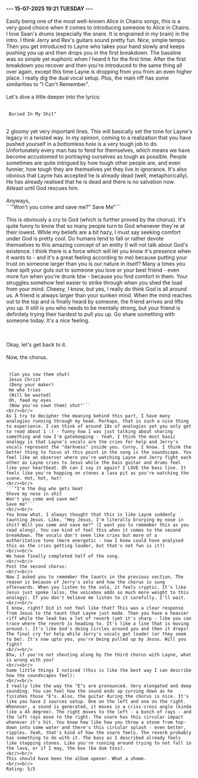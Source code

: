 <b>--- 15-07-2025 19:21 TUESDAY ---</b>
<br/><br/>
Easily being one of the most well-known Alice in Chains songs, this is a very good choice when it comes to introducing someone to Alice in Chains. I love Sean's drums (especially the snare. It is engrained in my brain) in the intro. I think Jerry and Rex's guitars sound pretty fun. Nice, simple tempo. Then you get introduced to Layne who takes your hand slowly and keeps pushing you up and then drops you in the first breakdown. The bassline was so simple yet euphoric when I heard it for the first time. After the first breakdown you recover and then you're introduced to the same thing all over again, except this time Layne is dropping from you from an even higher place. I really dig the dual vocal setup. Plus, the main riff has some similarities to "I Can't Remember".
<br/><br/>
Let's dive a little deeper into the lyrics:
<br/><br/>
```"I'm the man in the box
 Buried In My Shit"
```
<br/>
2 gloomy yet very important lines. This will basically set the tone for Layne's legacy in a twisted way. In my opinion, coming to a realization that you have pushed yourself in a bottomless hole is a very tough job to do. Unfortunately every man has to fend for themselves, which means we have become accustomed to portraying ourselves as tough as possible. People sometimes are quite intrigued by how tough other people are, and even funnier, how tough they are themselves yet they live in ignorance. It's also obvious that Layne has accepted he is already dead (well, metaphorically). He has already realised that he is dead and there is no salvation now. Atleast until God rescues him.
<br/><br/>
Anyways,
<br/>
```"Won't you come and save me?"
 Save Me"```
<br/><br/>
This is obviously a cry to God (which is further proved by the chorus). It's quite funny to know that so many people turn to God whenever they're at their lowest. While my beliefs are a bit hazy, I must say seeking comfort under God is pretty cool. Do humans tend to fall or rather devote themselves to this amazing concept of an entity (I will not talk about God's existence. I think there is a force which will let you know it's presence when it wants to - and it's a great feeling according to me) because putting your trust on someone larger than you is our nature in itself? Many a times you have spilt your guts out to someone you love or your best friend - even more fun when you're drunk btw - because you find comfort in them. Your struggles somehow feel easier to strike through when you shed the load from your mind. Cheesy, I know, but yes, I really do think God is all around us. A friend is always larger than your sunken mind. When the mind reaches out to the top and is finally heard by someone, the friend arrives and lifts you up. It still is you who needs to be mentally strong, but your friend is definitely trying their hardest to pull you up. Go share something with someone today. It's a nice feeling.

<br/><br/>
Okay, let's get back to it.
<br/><br/>
Now, the chorus.
<br/><br/>
```"Feed my eyes
 (Can you sow them shut)
 Jesus Christ
 (Deny your maker)
 He who tries
 (Will be wasted)
 Oh, feed my eyes
 (Now you've sown them) shut"```
<br/><br/>
As I try to decipher the meaning behind this part, I have many analogies running through my head. Perhaps, that is such a nice thing to experience. I can think of around 10s of analogies yet you only get to read about 1 :) - funny how I was just talking about sharing something and now I'm gatekeeping - Yeah, I think the most basic analogy is that Layne's vocals are the cries for help and Jerry's vocals represent the "darkness" inside you. Corny, I know. I think the better thing to focus at this point in the song is the soundscape. You feel like an observer where you're watching Layne and Jerry fight each other as Layne cries to Jesus while the bass guitar and drums feel like your heartbeat. Oh can I say it again? I LOVE the bass line. It feels like you're hopping on stones a lava pit as you're watching the scene. Hot, hot, hot!
<br/><br/>
```"I'm the dog who gets beat
Shove my nose in shit
Won't you come and save me?
Save me"```
<br/><br/>
You know what, I always thought that this is like Layne suddenly taunting Jesus. Like, "Hey Jesus, I'm literally brurying my nose in shit? Will you come and save me?" (I want you to remember this as you read along). You can kind of feel this when it comes to the second breakdown. The vocals don't seem like cries but more of a authoritative tone (more energetic - now I know could have analysed this as the cries getting louder, but that's not fun is it?)
<br/><br/>
We have finally completed half of the song.
<br/><br/>
Post the second chorus:
<br/><br/>
Now I asked you to remember the taunts in the previous section. The reason is because of Jerry's solo and how the chorus is sung afterwards. When you listen to the solo, it feels cryptic. It's like Jesus just spoke (also, the voicebox adds so much more weight to this analogy). If you don't believe me listen to it carefully. I'll wait.
<br/><br/>
I know, right? Did it not feel like that? This was a clear response from Jesus to the taunt that Layne just made. Then you have a heavier riff while the lead has a lot of reverb (yet it's sharp - like you can trace where the reverb is heading to. It's like a line that is moving around.). It's like God's doing circles around you and then it drops! The final cry for help while Jerry's vocals get louder (or they seem to be). It's now upto you, you're being pulled up by Jesus. Will you fight?
<br/><br/>
Btw, if you're not shouting along by the third chorus with Layne, what is wrong with you?
<br/><br/>
Some little things I noticed (this is like the best way I can describe how the soundscapes feel):
<br/><br/>
I really like the way the "E"s are pronounced. Very elongated and deep sounding. You can feel how the sound ends up curving down as he finishes those "E"s. Also, the guitar during the chorus is nice. It's like you have 2 sources setup. One on the left and one on the right. Whenever, a sound is generated, it moves in a criss-cross angle (kinda like a 45 degree). The right moves to the left - a bunch of rays - and the left rays move to the right. The snare has this circular impact whenever it's hit. You know how like how you throw a stone from top-down into some water and there's this circular splash - even better, ripples. Yeah, that's kind of how the snare feels. The reverb probably has something to do with it. The bass as I described already feels like stepping stones. Like you're running around trying to not fall in the lava, or if I may, the box (ba dum tsss).
<br/><br/>
This should have been the album opener. What a shame.
<br/><br/>
Rating: 5/5